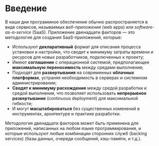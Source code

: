 Введение
============

В наши дни программное обеспечение обычно распространяется в виде сервисов, называемых *веб-приложения* (web apps) или *software-as-a-service* (SaaS). Приложение двенадцати факторов — это методология для создания SaaS-приложений, которые:

* Используют **декларативный** формат для описания процесса установки и настройки, что сводит к минимуму затраты времени и ресурсов для новых разработчиков, подключенных к проекту;
* Имеют **соглашение** с операционной системой, предполагающее **максимальную переносимость** между средами выполнения;
* Подходят для **развертывания** на современных **облачных платформах**, устраняя необходимость в серверах и системном администрировании;
* **Сводят к минимуму расхождения** между средой разработки и средой выполнения, что позволяет использовать **непрерывное развертывание** (continuous deployment) для максимальной гибкости;
* И могут **масштабироваться** без существенных изменений в инструментах, архитектуре и практике разработки.

Методология двенадцати факторов может быть применена для приложений, написанных на любом языке программирования, и которые используют любые комбинации сторонних служб (backing services) (базы данных, очереди сообщений, кэш-памяти, и т.д.).
